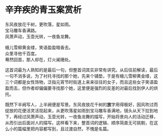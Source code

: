 辛弃疾的青玉案赏析
====
<pre>
东风夜放花千树，更吹落，星如雨。
宝马雕车香满路。
凤萧声动，玉壶光转，一夜鱼龙舞。

蛾儿雪柳黄金缕，笑语盈盈暗香去。
众里寻他千百度。
蓦然回首，那人却在，灯火阑珊处。
</pre>
这首词最为人熟知的是最后一句，但整首词其实非常有讲究。从后往前解读，最后一句不消多说，为了衬托寻找的那个她，先来个铺垫，于是有蛾儿雪柳黄金缕，这三个词都是女性饰物，泛指元宵节时街道上来来往往的女子，而且这些女子笑语盈盈而去，但作者却偏偏要寻找那个她，这里便是强烈的反差的对最后找到伊人的烘托。

既然下半阙写人，上半阙便是写景。东风夜放花千树的**放**字用得极好，因风吹过而绽放的花便活灵活现起来，从更吹落星如雨到宝马雕车香满地，镜头从天下拉到地下，再经过凤萧声动，玉壶光转，一夜鱼龙舞的描写，开始将景向人的活动迁移，从而引出后面对人的描写。这样看下来，整首词的逻辑、顺序简直无可挑剔，在这么小的篇幅里把内容都写到，且过渡自然，不愧是名篇。